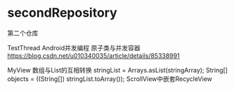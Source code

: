 # secondRepository
第二个仓库

TestThread
Android并发编程 原子类与并发容器
https://blog.csdn.net/u010340035/article/details/85338991

MyView
数组与List的互相转换
        stringList = Arrays.asList(stringArray);
        String[] objects = ((String[]) stringList.toArray());
ScrollView中嵌套RecycleView